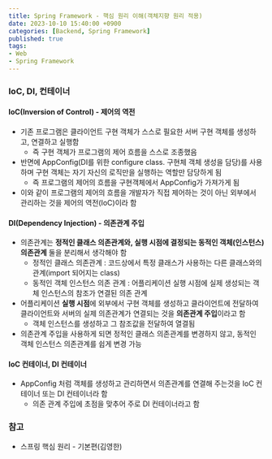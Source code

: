 ```yaml
---
title: Spring Framework - 핵심 원리 이해(객체지향 원리 적용)
date: 2023-10-10 15:40:00 +0900
categories: [Backend, Spring Framework]
published: true
tags:
- Web
- Spring Framework
---
```


### IoC, DI, 컨테이너

#### IoC(Inversion of Control) - 제어의 역전
 - 기존 프로그램은 클라이언트 구현 객체가 스스로 필요한 서버 구현 객체를 생성하고, 연결하고 실행함
   - 즉 구현 객체가 프로그램의 제어 흐름을 스스로 조종했음
 - 반면에 AppConfig(DI를 위한 configure class. 구현체 객체 생성을 담당)를 사용하며 구현 객체는 자기 자신의 로직만을 실행하는 역할만 담당하게 됨
   - 즉 프로그램의 제어의 흐름을 구현객체에서 AppConfig가 가져가게 됨
 - 이와 같이 프로그램의 제어의 흐름을 개발자가 직접 제어하는 것이 아닌 외부에서 관리하는 것을 제어의 역전(IoC)이라 함

#### DI(Dependency Injection) - 의존관계 주입
 - 의존관계는 **정적인 클래스 의존관계와, 실행 시점에 결정되는 동적인 객체(인스턴스) 의존관계** 둘을 분리해서 생각해야 함
   - 정적인 클래스 의존관계 : 코드상에서 특정 클래스가 사용하는 다른 클래스와의 관계(import 되어지는 class)
   - 동적인 객체 인스턴스 의존 관계 : 어플리케이션 실행 시점에 실제 생성되는 객체 인스턴스의 참조가 연결된 의존 관계
 - 어플리케이션 **실행 시점**에 외부에서 구현 객체를 생성하고 클라이언트에 전달하여 클라이언트와 서버의 실제 의존관계가 연결되는 것을 **의존관계 주입**이라고 함
   - 객체 인스턴스를 생성하고 그 참조값을 전달하여 열결됨
 - 의존관계 주입을 사용하게 되면 정적인 클래스 의존관계를 변경하지 않고, 동적인 객체 인스턴스 의존관계를 쉽게 변경 가능

#### IoC 컨테이너, DI 컨테이너
 - AppConfig 처럼 객체를 생성하고 관리하면서 의존관계를 연결해 주는것을 IoC 컨테이너 또는 DI 컨테이너라 함
   - 의존 관계 주입에 초점을 맞추어 주로 DI 컨테이너라고 함

### 참고
 - 스프링 핵심 원리 - 기본편(김영한)
